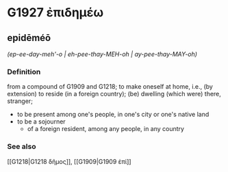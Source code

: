 # G1927 ἐπιδημέω

## epidēméō

_(ep-ee-day-meh'-o | eh-pee-thay-MEH-oh | ay-pee-thay-MAY-oh)_

### Definition

from a compound of G1909 and G1218; to make oneself at home, i.e., (by extension) to reside (in a foreign country); (be) dwelling (which were) there, stranger; 

- to be present among one's people, in one's city or one's native land
- to be a sojourner
  - of a foreign resident, among any people, in any country

### See also

[[G1218|G1218 δῆμος]], [[G1909|G1909 ἐπί]]
